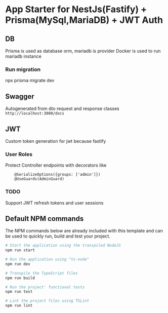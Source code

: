 # App Starter for NestJs(Fastify) + Prisma(MySql,MariaDB) + JWT Auth

## DB
Prisma is used as database orm, mariadb is provider
Docker is used to run mariadb instance

### Run migration
npx prisma migrate dev

## Swagger
Autogenerated from dto request and response classes
`http://localhost:3000/docs`

## JWT
Custom token generation for jwt because fastify

### User Roles 
Protect Controller endpoints with decorators like
```
    @SerializeOptions({groups: ['admin']})
    @UseGuards(AdminGuard)   
```    

### TODO
Support JWT refresh tokens and user sessions

## Default NPM commands
The NPM commands below are already included with this template and can be used to quickly run, build and test your project.

```sh
# Start the application using the transpiled NodeJS
npm run start

# Run the application using "ts-node"
npm run dev

# Transpile the TypeScript files
npm run build

# Run the project' functional tests
npm run test

# Lint the project files using TSLint
npm run lint
```